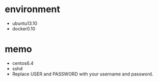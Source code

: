 # environment
* ubuntu13.10
* docker0.10

# memo
* centos6.4
* sshd
* Replace USER and PASSWORD with your username and password.
